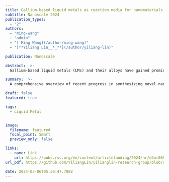 ```yaml
---
title: Gallium-based liquid metals as reaction media for nanomaterials synthesis (Invited Review)
subtitle: Nanoscale 2024
publication_types:
  - "2"
authors:
  - "ming-wang"
  - "admin"
  - "[ Ming Wang](/author/ming-wang)"
  - "[**Yiliang Lin__*_**](/author/yiliang-lin)"

publication: Nanoscale

abstract:  >-
  Gallium-based liquid metals (LMs) and their alloys have gained prominence in the realm of flexible and stretchable electronics. Recent advances have expanded the interest to explore the electron-rich core and interface of LMs to synthesize various nanomaterials, where Ga-based LMs serve as versatile reaction media. In this paper, we delve into the latest developments within this burgeoning field. Our discussion begins by elucidating the unique attributes of LMs that render them suitable as reaction media, including their high metal solubility, low standard reduction potential, self-limiting oxidation and ultra-smooth and “layer” surface. We then provide a comprehensive categorized summary of utilizing these features to fabricate a variety of nanomaterials, including pure metallic materials (metal alloys, metal crystals, porous metals, high-entropy alloys and metallic single atoms), metal–inorganic compounds (2D metal oxides, 2D metallic inorganic compounds and 2D graphitic materials), as well as metal–organic composites (metal–organic frameworks). This paper concludes by discussing the current challenges in this field and exploring potential future directions. The versatility and unique properties of Ga-based LMs are poised to play a pivotal role in the future of nanomaterial science, paving the way for more efficient, sustainable, and innovative technological solutions.

summary:  >-
  A comprehensive overview of recent progress in synthesizing novel nanomaterials using Ga-based liquid metal as the reaction medium, detailing related properties, synthetic methods and future directions.

draft: false
featured: true

tags:
  - Liquid Metal


image:
  filename: featured
  focal_point: Smart
  preview_only: false

links:
  - name: Link
    url: https://pubs.rsc.org/en/content/articlelanding/2024/nr/d3nr06566a
url_pdf: https://github.com/YiliangLin/yilianglin-research-group/blob/main/assets/media/Wang%20and%20Lin%20-%202024%20-%20Gallium-based%20liquid%20metals%20as%20reaction%20media%20for%20.pdf?raw=true

date: 2024-03-06T05:30:47.788Z
---
```

